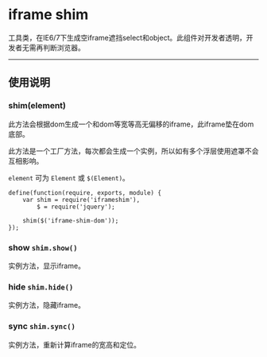 # iframe shim

工具类，在IE6/7下生成空iframe遮挡select和object。此组件对开发者透明，开发者无需再判断浏览器。

---

## 使用说明

### shim(element)

此方法会根据dom生成一个和dom等宽等高无偏移的iframe，此iframe垫在dom底部。

此方法是一个工厂方法，每次都会生成一个实例，所以如有多个浮层使用遮罩不会互相影响。

`element` 可为 `Element` 或 `$(Element)`。

```
define(function(require, exports, module) {
	var shim = require('iframeshim'),
		$ = require('jquery');
	
	shim($('iframe-shim-dom'));
});
```

### show `shim.show()`

实例方法，显示iframe。

### hide `shim.hide()`

实例方法，隐藏iframe。

### sync `shim.sync()`

实例方法，重新计算iframe的宽高和定位。
